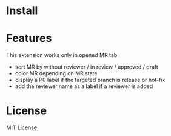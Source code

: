 # Install



# Features

This extension works only in opened MR tab

- sort MR by without reviewer / in review / approved / draft
- color MR depending on MR state
- display a P0 label if the targeted branch is release or hot-fix
- add the reviewer name as a label if a reviewer is added

# License

MIT License
